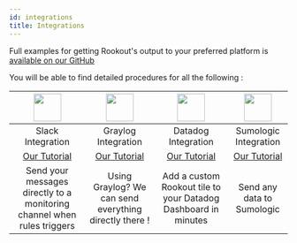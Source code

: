 ```yaml
---
id: integrations
title: Integrations
---
```


Full examples for getting Rookout's output to your preferred platform is [available on our GitHub](https://github.com/Rookout/output-integrations)

You will be able to find detailed procedures for all the following :

<div class="table-integration">

| <a href="https://slack.com/" target="_blank"><img src="/img/vendor_icons/slack.svg" style="width: 50px; height: 50px;" /></a> | <a href="https://www.graylog.org/" target="_blank"><img src="/img/vendor_icons/graylog.svg" style="width: 50px; height: 50px;" /></a> | <a href="https://docs.datadoghq.com/integrations/rookout/" target="_blank"><img src="/img/vendor_icons/datadog.svg" style="width: 50px; height: 50px;" /></a> | <a href="https://www.sumologic.com/" target="_blank"><img src="/img/vendor_icons/sumo-logic.svg" style="width: 50px; height: 50px;" /></a> 
|:------------:|:------------:|:------------:|:----------------:|
| Slack Integration | Graylog Integration | Datadog Integration | Sumologic Integration |
| <a href="https://github.com/Rookout/output-integrations/tree/master/slack" target="_blank">Our Tutorial</a> | <a href="https://github.com/Rookout/output-integrations/tree/master/graylog" target="_blank">Our Tutorial</a> | <a href="https://github.com/Rookout/output-integrations/tree/master/datadog" target="_blank">Our Tutorial</a> | <a href="https://github.com/Rookout/output-integrations/tree/master/sumologic" target="_blank">Our Tutorial</a> |
| Send your messages directly to a monitoring channel when rules triggers | Using Graylog? We can send everything directly there ! | Add a custom Rookout tile to your Datadog Dashboard in minutes | Send any data to Sumologic |

</div>
